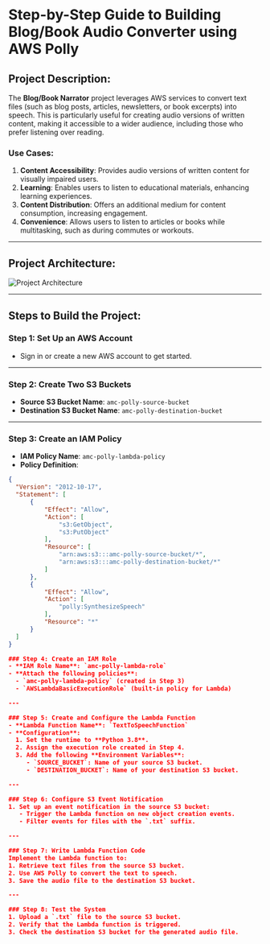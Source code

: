 # Step-by-Step Guide to Building Blog/Book Audio Converter using AWS Polly

## Project Description:
The **Blog/Book Narrator** project leverages AWS services to convert text files (such as blog posts, articles, newsletters, or book excerpts) into speech. This is particularly useful for creating audio versions of written content, making it accessible to a wider audience, including those who prefer listening over reading.

### Use Cases:
1. **Content Accessibility**: Provides audio versions of written content for visually impaired users.
2. **Learning**: Enables users to listen to educational materials, enhancing learning experiences.
3. **Content Distribution**: Offers an additional medium for content consumption, increasing engagement.
4. **Convenience**: Allows users to listen to articles or books while multitasking, such as during commutes or workouts.

---

## Project Architecture:
![Project Architecture](Screenshot-2024-06-16-7-30-04-PM.png)

---

## Steps to Build the Project:

### **Step 1: Set Up an AWS Account**
- Sign in or create a new AWS account to get started.

---

### **Step 2: Create Two S3 Buckets**
- **Source S3 Bucket Name**: `amc-polly-source-bucket`
- **Destination S3 Bucket Name**: `amc-polly-destination-bucket`

---

### **Step 3: Create an IAM Policy**
- **IAM Policy Name**: `amc-polly-lambda-policy`
- **Policy Definition**:
```json
{
  "Version": "2012-10-17",
  "Statement": [
      {
          "Effect": "Allow",
          "Action": [
              "s3:GetObject",
              "s3:PutObject"
          ],
          "Resource": [
              "arn:aws:s3:::amc-polly-source-bucket/*",
              "arn:aws:s3:::amc-polly-destination-bucket/*"
          ]
      },
      {
          "Effect": "Allow",
          "Action": [
              "polly:SynthesizeSpeech"
          ],
          "Resource": "*"
      }
  ]
}

### Step 4: Create an IAM Role
- **IAM Role Name**: `amc-polly-lambda-role`
- **Attach the following policies**:
  - `amc-polly-lambda-policy` (created in Step 3)
  - `AWSLambdaBasicExecutionRole` (built-in policy for Lambda)

---

### Step 5: Create and Configure the Lambda Function
- **Lambda Function Name**: `TextToSpeechFunction`
- **Configuration**:
  1. Set the runtime to **Python 3.8**.
  2. Assign the execution role created in Step 4.
  3. Add the following **Environment Variables**:
     - `SOURCE_BUCKET`: Name of your source S3 bucket.
     - `DESTINATION_BUCKET`: Name of your destination S3 bucket.

---

### Step 6: Configure S3 Event Notification
1. Set up an event notification in the source S3 bucket:
   - Trigger the Lambda function on new object creation events.
   - Filter events for files with the `.txt` suffix.

---

### Step 7: Write Lambda Function Code
Implement the Lambda function to:
1. Retrieve text files from the source S3 bucket.
2. Use AWS Polly to convert the text to speech.
3. Save the audio file to the destination S3 bucket.

---

### Step 8: Test the System
1. Upload a `.txt` file to the source S3 bucket.
2. Verify that the Lambda function is triggered.
3. Check the destination S3 bucket for the generated audio file.
